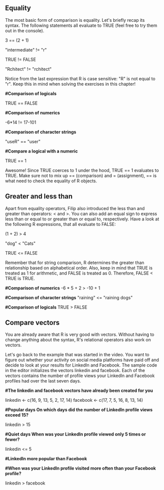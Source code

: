 ## Equality

The most basic form of comparison is equality. Let's briefly recap its syntax. The following statements all evaluate to TRUE (feel free to try them out in the console).

3 == (2 + 1)

"intermediate" != "r"

TRUE != FALSE

"Rchitect" != "rchitect"

Notice from the last expression that R is case sensitive: "R" is not equal to "r". Keep this in mind when solving the exercises in this chapter!

**#Comparison of logicals**

TRUE == FALSE

**#Comparison of numerics**

-6*14 != 17-101

**#Comparison of character strings**

"useR" == "user"

**#Compare a logical with a numeric**

TRUE == 1

Awesome! Since TRUE coerces to 1 under the hood, TRUE == 1 evaluates to TRUE. Make sure not to mix up == (comparison) and = (assignment), == is what need to check the equality of R objects.

## Greater and less than

Apart from equality operators, Filip also introduced the less than and greater than operators: < and >. You can also add an equal sign to express less than or equal to or greater than or equal to, respectively. Have a look at the following R expressions, that all evaluate to FALSE:

(1 + 2) > 4

"dog" < "Cats"

TRUE <= FALSE

Remember that for string comparison, R determines the greater than relationship based on alphabetical order. Also, keep in mind that 
TRUE is treated as 1 for arithmetic, and FALSE is treated as 0. Therefore, FALSE < TRUE is TRUE.

**#Comparison of numerics**
-6 * 5 + 2 > -10 + 1

**#Comparison of character strings**
"raining"  <= "raining dogs"

**#Comparison of logicals**
TRUE > FALSE

## Compare vectors

You are already aware that R is very good with vectors. Without having to change anything about the syntax, R's relational operators also work on vectors.

Let's go back to the example that was started in the video. You want to figure out whether your activity on social media platforms have paid off and decide to look at your results for LinkedIn and Facebook. The sample code in the editor initializes the vectors linkedin and facebook. Each of the vectors contains the number of profile views your LinkedIn and Facebook profiles had over the last seven days.

**#The linkedin and facebook vectors have already been created for you**

linkedin <- c(16, 9, 13, 5, 2, 17, 14)
facebook <- c(17, 7, 5, 16, 8, 13, 14)

**#Popular days On which days did the number of LinkedIn profile views exceed 15?**

linkedin > 15

**#Quiet days When was your LinkedIn profile viewed only 5 times or fewer?**

linkedin <= 5

**#LinkedIn more popular than Facebook**

**#When was your LinkedIn profile visited more often than your Facebook profile?**

linkedin > facebook



